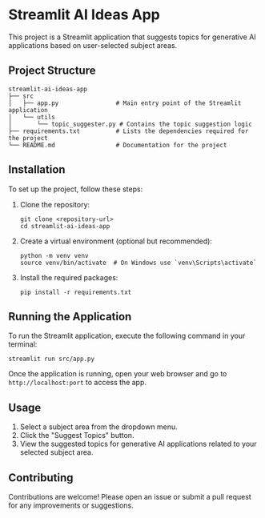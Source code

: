# Streamlit AI Ideas App

This project is a Streamlit application that suggests topics for generative AI applications based on user-selected subject areas. 

## Project Structure

```
streamlit-ai-ideas-app
├── src
│   ├── app.py                # Main entry point of the Streamlit application
│   └── utils
│       └── topic_suggester.py # Contains the topic suggestion logic
├── requirements.txt          # Lists the dependencies required for the project
└── README.md                 # Documentation for the project
```

## Installation

To set up the project, follow these steps:

1. Clone the repository:
   ```
   git clone <repository-url>
   cd streamlit-ai-ideas-app
   ```

2. Create a virtual environment (optional but recommended):
   ```
   python -m venv venv
   source venv/bin/activate  # On Windows use `venv\Scripts\activate`
   ```

3. Install the required packages:
   ```
   pip install -r requirements.txt
   ```

## Running the Application

To run the Streamlit application, execute the following command in your terminal:         

```
streamlit run src/app.py
```

Once the application is running, open your web browser and go to `http://localhost:port` to access the app.

## Usage

1. Select a subject area from the dropdown menu.
2. Click the "Suggest Topics" button.
3. View the suggested topics for generative AI applications related to your selected subject area.

## Contributing

Contributions are welcome! Please open an issue or submit a pull request for any improvements or suggestions.
